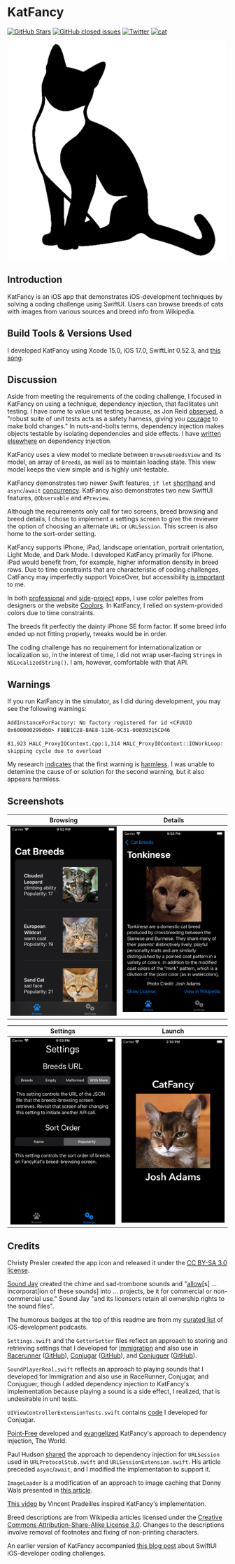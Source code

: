 KatFancy
===========

[![GitHub Stars](https://img.shields.io/github/stars/badges/shields.svg?style=social&label=Star)]()
[![GitHub closed issues](https://img.shields.io/github/issues-closed/badges/shields.svg)]()
[![Twitter](https://img.shields.io/badge/twitter-@vermont42-blue.svg?style=flat)](http://twitter.com/vermont42)
[![cat](https://img.shields.io/badge/cat-friendly-blue.svg)](https://twitter.com/vermont42/status/784504585243078656)

<a href="url"><img src="KatFancy/Assets/Assets.xcassets/AppIcon.appiconset/icon.png" height="500"></a>
<br />

## Introduction

KatFancy is an iOS app that demonstrates iOS-development techniques by solving a coding challenge using SwiftUI. Users can browse breeds of cats with images from various sources and breed info from Wikipedia.

## Build Tools & Versions Used

I developed KatFancy using Xcode 15.0, iOS 17.0, SwiftLint 0.52.3, and [this song](https://youtu.be/gHFb1WFG5PU?t=3630).

## Discussion

Aside from meeting the requirements of the coding challenge, I focused in KatFancy on using a technique, dependency injection, that facilitates unit testing. I have come to value unit testing because, as Jon Reid [observed](https://qualitycoding.org), a "robust suite of unit tests acts as a safety harness, giving you [courage](https://www.theverge.com/2016/9/7/12838024/apple-iphone-7-plus-headphone-jack-removal-courage) to make bold changes." In nuts-and-bolts terms, dependency injection makes objects testable by isolating dependencies and side effects. I have [written](https://racecondition.software/blog/dependency-injection/) [elsewhere](https://racecondition.software/blog/unit-testing/) on dependency injection.

KatFancy uses a view model to mediate between `BrowseBreedsView` and its model, an array of `Breed`s, as well as to maintain loading state. This view model keeps the view simple and is highly unit-testable.

KatFancy demonstrates two newer Swift features, `if let` [shorthand](https://github.com/apple/swift-evolution/blob/main/proposals/0345-if-let-shorthand.md) and `async`/`await` [concurrency](https://github.com/apple/swift-evolution/blob/main/proposals/0296-async-await.md). KatFancy also demonstrates two new SwiftUI features, `@Observable` and `#Preview`.

Although the requirements only call for two screens, breed browsing and breed details, I chose to implement a settings screen to give the reviewer the option of choosing an alternate `URL` or `URLSession`. This screen is also home to the sort-order setting.

KatFancy supports iPhone, iPad, landscape orientation, portrait orientation, Light Mode, and Dark Mode. I developed KatFancy primarily for iPhone. iPad would benefit from, for example, higher information density in breed rows. Due to time constraints that are characteristic of coding challenges, CatFancy may imperfectly support VoiceOver, but accessibility [is important](https://github.com/vermont42/Conjuguer/commit/7d93d1459a085bb498cf9a7e4f3680f2d7e08839) to me.

In both [profes](https://apps.apple.com/us/app/capital-one-mobile/id407558537)[sional](https://itunes.apple.com/us/app/sfo-taxiq/id1096206222) and [side](https://github.com/vermont42/RaceRunner/blob/master/RaceRunner/UiConstants.swift)-[project](https://github.com/vermont42/Conjugar/blob/master/Conjugar/Colors.swift) apps, I use color palettes from designers or the website [Coolors](https://coolors.co). In KatFancy, I relied on system-provided colors due to time constraints.

The breeds fit perfectly the dainty iPhone SE form factor. If some breed info ended up not fitting properly, tweaks would be in order.

The coding challenge has no requirement for internationalization or localization so, in the interest of time, I did not wrap user-facing `String`s in `NSLocalizedString()`. I am, however, comfortable with that API.

## Warnings

If you run KatFancy in the simulator, as I did during development, you may see the following warnings:

`AddInstanceForFactory: No factory registered for id <CFUUID 0x600000299d60> F8BB1C28-BAE8-11D6-9C31-00039315CD46`

`81,923 HALC_ProxyIOContext.cpp:1,314 HALC_ProxyIOContext::IOWorkLoop: skipping cycle due to overload`

My research [indicates](https://forum.juce.com/t/addinstanceforfactory-no-factory-registered-for-id/55166/2) that the first warning is [harmless](https://en.wikipedia.org/wiki/Mostly_Harmless). I was unable to detemine the cause of or solution for the second warning, but it also appears harmless.

## Screenshots

| Browsing | Details |
| -------- | ------- |
| ![](img/browse.png) | ![](img/details.png) |

| Settings | Launch |
| -------- | ------- |
| ![](img/settings.png) | ![](img/launch.png) |

## Credits

Christy Presler created the app icon and released it under the [CC BY-SA 3.0 license](https://creativecommons.org/licenses/by-sa/3.0/).

[Sound Jay](https://www.soundjay.com) created the chime and sad-trombone sounds and "[allow](https://www.soundjay.com/tos.html)[s] ... incorporat[ion of these sounds] into ... projects, be it for commercial or non-commercial use." Sound Jay "and its licensors retain all ownership rights to the sound files".

The humorous badges at the top of this readme are from my [curated list](https://github.com/vermont42/Podcasts) of iOS-development podcasts.

`Settings.swift` and the `GetterSetter` files reflect an approach to storing and retrieving settings that I developed for [Immigration](https://itunes.apple.com/us/app/immigration/id777319358) and also use in [Racerunner](https://itunes.apple.com/us/app/racerunner-run-tracking-app/id1065017082) ([GitHub](https://github.com/vermont42/RaceRunner)), [Conjugar](https://itunes.apple.com/us/app/conjugar/id1236500467) ([GitHub](https://github.com/vermont42/Conjugar/)), and [Conjuguer](https://apps.apple.com/us/app/conjuguer/id1588624373) ([GitHub](https://github.com/vermont42/Conjuguer)).

`SoundPlayerReal.swift` reflects an approach to playing sounds that I developed for Immigration and also use in RaceRunner, Conjugar, and Conjuguer, though I added dependency injection to KatFancy's implementation because playing a sound is a side effect, I realized, that is undesirable in unit tests.

`UIViewControllerExtensionTests.swift` contains [code](https://github.com/vermont42/Conjugar/blob/master/ConjugarTests/Utils/UIViewControllerExtensionsTests.swift) I developed for Conjugar.

[Point-Free](https://www.pointfree.co/) developed and [evangelized](https://www.pointfree.co/blog/posts/21-how-to-control-the-world) KatFancy's approach to dependency injection, The World.

Paul Hudson [shared](https://www.hackingwithswift.com/articles/153/how-to-test-ios-networking-code-the-easy-way) the approach to dependency injection for `URLSession` used in `URLProtocolStub.swift` and `URLSessionExtension.swift`. His article preceded `async`/`await`, and I modified the implementation to support it.

`ImageLoader` is a modification of an approach to image caching that Donny Wals presented in [this article](https://www.donnywals.com/using-swifts-async-await-to-build-an-image-loader/).

[This video](https://www.youtube.com/watch?v=n1PeOa3qXy8) by Vincent Pradeilles inspired KatFancy's implementation.

Breed descriptions are from Wikipedia articles licensed under the [Creative Commons Attribution-Share-Alike License 3.0](https://creativecommons.org/licenses/by-sa/3.0/). Changes to the descriptions involve removal of footnotes and fixing of non-printing characters.

An earlier version of KatFancy accompanied [this blog post](https://racecondition.software/blog/swiftui-homeworks/) about SwiftUI iOS-developer coding challenges.
